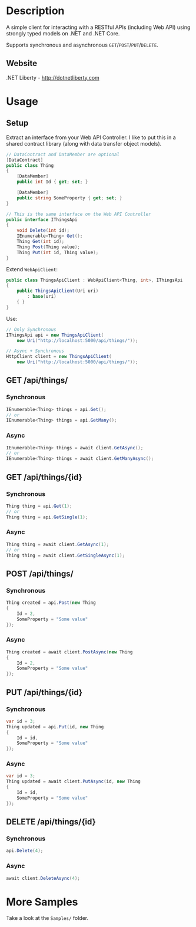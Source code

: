 ﻿# Description

A simple client for interacting with a RESTful APIs (including Web API) using strongly typed models on .NET and .NET Core.

Supports synchronous and asynchronous `GET`/`POST`/`PUT`/`DELETE`.

## Website

.NET Liberty - http://dotnetliberty.com

# Usage

## Setup
Extract an interface from your Web API Controller. I like to put this in a shared contract library (along with data transfer object models).
```csharp
// DataContract and DataMember are optional
[DataContract]
public class Thing
{
    [DataMember]
    public int Id { get; set; }

    [DataMember]
    public string SomeProperty { get; set; }
}

// This is the same interface on the Web API Controller
public interface IThingsApi
{
    void Delete(int id);
    IEnumerable<Thing> Get();
    Thing Get(int id);
    Thing Post(Thing value);
    Thing Put(int id, Thing value);
}
```

Extend `WebApiClient`:
```csharp
public class ThingsApiClient : WebApiClient<Thing, int>, IThingsApi
{
    public ThingsApiClient(Uri uri)
        : base(uri)
    { }
}
```

Use:
```csharp
// Only Synchronous
IThingsApi api = new ThingsApiClient(
    new Uri("http://localhost:5000/api/things/"));

// Async + Synchronous
HttpClient client = new ThingsApiClient(
    new Uri("http://localhost:5000/api/things/"));
```

## GET /api/things/

### Synchronous
```csharp
IEnumerable<Thing> things = api.Get();
// or
IEnumerable<Thing> things = api.GetMany();
```
### Async
```csharp
IEnumerable<Thing> things = await client.GetAsync();
// or
IEnumerable<Thing> things = await client.GetManyAsync();
```

## GET /api/things/{id}

### Synchronous
```csharp
Thing thing = api.Get(1);
// or 
Thing thing = api.GetSingle(1);
```
### Async
```csharp
Thing thing = await client.GetAsync(1);
// or
Thing thing = await client.GetSingleAsync(1);
```

## POST /api/things/

### Synchronous
```csharp
Thing created = api.Post(new Thing
{
    Id = 2,
    SomeProperty = "Some value"
});
```
### Async
```csharp
Thing created = await client.PostAsync(new Thing
{
    Id = 2,
    SomeProperty = "Some value"
});
```

## PUT /api/things/{id}

### Synchronous
```csharp
var id = 3;
Thing updated = api.Put(id, new Thing
{
    Id = id,
    SomeProperty = "Some value"
});
```

### Async
```csharp
var id = 3;
Thing updated = await client.PutAsync(id, new Thing
{
    Id = id,
    SomeProperty = "Some value"
});
```

## DELETE /api/things/{id}

### Synchronous
```csharp
api.Delete(4);
```

### Async
```csharp
await client.DeleteAsync(4);
```


# More Samples

Take a look at the `Samples/` folder.